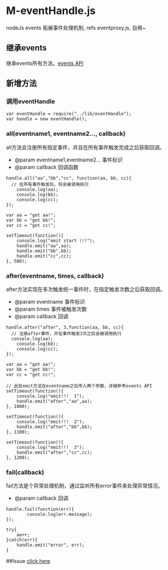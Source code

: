 # M-eventHandle.js
nodeJs events 拓展事件处理机制, refs eventproxy.js, 自用~
## 继承events
继承events所有方法。[events API](http://nodejs.org/api/events.html)

## 新增方法

### 调用eventHandle
```
var eventHandle = require("../lib/eventHandle");
var handle = new eventHandle();
```
### all(eventname1, eventname2..., callback)
all方法会注册所有指定事件，并且在所有事件触发完成之后获取回调。
- @param eventname1,eventname2...  事件标识
- @param callback  回调函数

```
handle.all("aa","bb","cc", function(aa, bb, cc){
  // 在所有事件触发后，将会被调用执行
	console.log(aa);
	console.log(bb);
	console.log(cc);
});

var aa = "get aa!";
var bb = "get bb!";
var cc = "get cc!";

setTimeout(function(){
	console.log("emit start !!!");
	handle.emit("aa",aa);
	handle.emit("bb",bb);
	handle.emit("cc",cc);
}, 500);
```

### after(eventname, times, callback)
after方法实现在多次触发统一事件时，在指定触发次数之后获取回调。
- @param eventname  事件标识
- @param times  事件被触发次数
- @param callback  回调

```
handle.after("after", 3,function(aa, bb, cc){
  // 注册after事件，并在事件触发3次之后会被调用执行
  console.log(aa);
	console.log(bb);
	console.log(cc);
});

var aa = "get aa!";
var bb = "get bb!";
var cc = "get cc!";

// 此处emit方法在eventname之后传入两个参数，详细参考events API
setTimeout(function(){
	console.log("emit!!!  1");
	handle.emit("after","aa",aa);
}, 1000);

setTimeout(function(){
	console.log("emit!!!  2");
	handle.emit("after","bb",bb);
}, 1100);

setTimeout(function(){
	console.log("emit!!!  3");
	handle.emit("after","cc",cc);
}, 1200);
```
### fail(callback)
fail方法是个异常处理机制，通过监听所有error事件来处理异常情况。
- @param callback  回调
```
handle.fail(function(err){
		console.log(err.message);
});

try{
	aa++;
}catch(err){
	handle.emit("error", err);
}

```

##Issue
[click here](https://github.com/MJPiero/M-eventHandle.js/issues)
